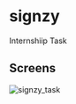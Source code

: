 # signzy

Internshiip Task

## Screens

![signzy_task](https://user-images.githubusercontent.com/59207688/89125396-cbd78380-d4fb-11ea-9f65-44a73815d828.gif)
